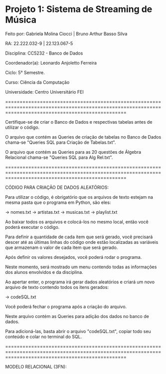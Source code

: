 # Projeto 1: Sistema de Streaming de Música

Feito por: Gabriela Molina Ciocci | Bruno Arthur Basso Silva

RA:        22.222.032-9           | 22.123.067-5  

Disciplina: CC5232 - Banco de Dados

Coordenador(a): Leonardo Anjoletto Ferreira

Ciclo: 5° Semestre. 

Curso: Ciência da Computação

Universidade: Centro Universitário FEI

======================================================================================================================================================

Certifique-se de criar o Banco de Dados e respectivas tabelas antes de utilizar o código.

O arquivo que contém as Queries de criação de tabelas no Banco de Dados chama-se "Queries SQL para Criação de Tabelas.txt".

O arquivo que contém as Queries para as 20 questões de Álgebra Relacional chama-se "Queries SQL para Alg Rel.txt".

======================================================================================================================================================

CÓDIGO PARA CRIAÇÃO DE DADOS ALEATÓRIOS:

Para utilizar o código, é obrigatório que os arquivos de texto estejam na mesma pasta que o programa em Python, são eles:

   -> nomes.txt
   -> artistas.txt
   -> musicas.txt
   -> playlist.txt

Ao baixar todos os arquivos e colocá-los no mesmo local, então você poderá executar o código.

Para definir a quantidade de cada item que será gerado, você precisará descer até as últimas linhas do código onde estão localizadas as variáveis que armazenam o valor de cada item que será gerado.

Após definir os valores desejados, você poderá rodar o programa.

Neste momento, será mostrado um menu contendo todas as informações dos alunos envolvidos e da disciplina.

Ao apertar enter, o programa irá gerar dados aleatórios e criará um novo arquivo de texto contendo todos os itens gerados:

   -> codeSQL.txt

Você poderá fechar o programa após a criação do arquivo.

Neste arquivo contém as Queries para adição dos dados no banco de dados.

Para adicioná-las, basta abrir o arquivo "codeSQL.txt", copiar todo seu conteúdo e colar no terminal do SQL.

======================================================================================================================================================

MODELO RELACIONAL (3FN):

